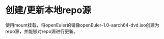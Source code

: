 # 创建/更新本地repo源<a name="ZH-CN_TOPIC_0183245386"></a>

使用mount挂载，将openEuler的镜像openEuler-1.0-aarch64-dvd.iso创建为repo源，并能够对repo源进行更新。
